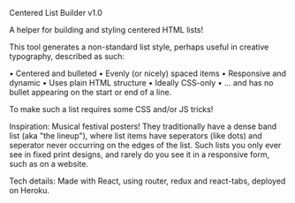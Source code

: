 Centered List Builder v1.0

A helper for building and styling centered HTML lists!

This tool generates a non-standard list style, perhaps useful in creative typography, described as such:

• Centered and bulleted
• Evenly (or nicely) spaced items
• Responsive and dynamic
• Uses plain HTML structure
• Ideally CSS-only
• ... and has no bullet appearing on the start or end of a line.

To make such a list requires some CSS and/or JS tricks!

Inspiration: Musical festival posters! They traditionally have a dense band list (aka "the lineup"), where list items have seperators (like dots) and seperator never occurring on the edges of the list. Such lists you only ever see in fixed print designs, and rarely do you see it in a responsive form, such as on a website.

Tech details: Made with React, using router, redux and react-tabs, deployed on Heroku.
